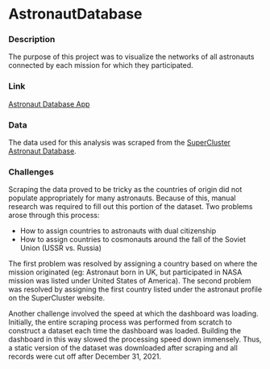# AstronautDatabase

### Description

The purpose of this project was to visualize the networks of all astronauts connected by each mission for which they participated. 

### Link

[Astronaut Database App](https://astro-db-app-jz.herokuapp.com/)

### Data

The data used for this analysis was scraped from the [SuperCluster Astronaut Database](https://www.supercluster.com/astronauts).


### Challenges

Scraping the data proved to be tricky as the countries of origin did not populate appropriately for many astronauts.  Because of this, manual research was required to fill out this portion of the dataset.  Two problems arose through this process:
- How to assign countries to astronauts with dual citizenship
- How to assign countries to cosmonauts around the fall of the Soviet Union (USSR vs. Russia)

The first problem was resolved by assigning a country based on where the mission originated (eg: Astronaut born in UK, but participated in NASA mission was listed under United States of America).  The second problem was resolved by assigning the first country listed under the astronaut profile on the SuperCluster website.

Another challenge involved the speed at which the dashboard was loading.  Initially, the entire scraping process was performed from scratch to construct a dataset each time the dashboard was loaded.  Building the dashboard in this way slowed the processing speed down immensely. Thus, a static version of the dataset was downloaded after scraping and all records were cut off after December 31, 2021.
